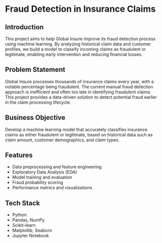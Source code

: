 # Fraud Detection in Insurance Claims

## Introduction
This project aims to help Global Insure improve its fraud detection process using machine learning. By analyzing historical claim data and customer profiles, we build a model to classify incoming claims as fraudulent or legitimate, enabling early intervention and reducing financial losses.

## Problem Statement
Global Insure processes thousands of insurance claims every year, with a notable percentage being fraudulent. The current manual fraud detection approach is inefficient and often too late in identifying fraudulent claims. This project provides a data-driven solution to detect potential fraud earlier in the claim processing lifecycle.

## Business Objective
Develop a machine learning model that accurately classifies insurance claims as either fraudulent or legitimate, based on historical data such as claim amount, customer demographics, and claim types.

## Features
- Data preprocessing and feature engineering
- Exploratory Data Analysis (EDA)
- Model training and evaluation
- Fraud probability scoring
- Performance metrics and visualizations

## Tech Stack
- Python
- Pandas, NumPy
- Scikit-learn
- Matplotlib, Seaborn
- Jupyter Notebook
